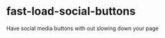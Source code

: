 fast-load-social-buttons
========================

Have social media buttons with out slowing down your page